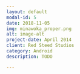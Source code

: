 ```yaml
---
layout: default
modal-id: 5
date: 2018-11-05
img: minawoka_proper.png
alt: image-alt
project-date: April 2014
client: Red Steed Studios
category: Android
description: TODO

---
```

